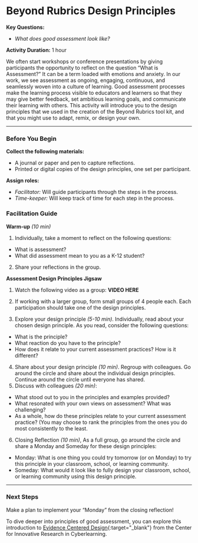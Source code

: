 # Beyond Rubrics Design Principles

**Key Questions:**
 - *What does good assessment look like?*

**Activity Duration:** 1 hour

We often start workshops or conference presentations by giving participants the opportunity to reflect on the question “What is Assessment?” It can be a term loaded with emotions and anxiety. In our work, we see assessment as ongoing, engaging, continuous, and seamlessly woven into a culture of learning. Good assessment processes make the learning process visible to educators and learners so that they may give better feedback, set ambitious learning goals, and communicate their learning with others.
This activity will introduce you to the design principles that we used in the creation of the Beyond Rubrics tool kit, and that you might use to adapt, remix, or design your own.

***

### Before You Begin
**Collect the following materials:**
- A journal or paper and pen to capture reflections.
- Printed or digital copies of the design principles, one set per participant.

**Assign roles:**
- *Facilitator:* Will guide participants through the steps in the process.
- *Time-keeper:* Will keep track of time for each step in the process.

### Facilitation Guide
**Warm-up** *(10 min)*
1. Individually, take a moment to reflect on the following questions:
  - What is assessment?
  - What did assessment mean to you as a K-12 student?
2. Share your reflections in the group.

**Assessment Design Principles Jigsaw**
1. Watch the following video as a group: **VIDEO HERE**

2. If working with a larger group, form small groups of 4 people each. Each participation should take one of the design principles.
3. Explore your design principle *(5-10 min)*. Individually, read about your chosen design principle. As you read, consider the following questions:
  - What is the principle?
  - What reaction do you have to the principle?
  - How does it relate to your current assessment practices? How is it different?
4. Share about your design principle *(10 min)*. Regroup with colleagues. Go around the circle and share about the individual design principles. Continue around the circle until everyone has shared.
5. Discuss with colleagues *(20 min)*:
  - What stood out to you in the principles and examples provided?
  - What resonated with your own views on assessment? What was challenging?
  - As a whole, how do these principles relate to your current assessment practice? (You may choose to rank the principles from the ones you do most consistently to the least.
6. Closing Reflection *(10 min)*, As a full group, go around the circle and share a Monday and Someday for these design principles:
  - Monday: What is one thing you could try tomorrow (or on Monday) to try this principle in your classroom, school, or learning community.
  - Someday: What would it look like to fully design your classroom, school, or learning community using this design principle.

***

### Next Steps
Make a plan to implement your “Monday” from the closing reflection!

To dive deeper into principles of good assessment, you can explore this introduction to [Evidence Centered Design](https://circlcenter.org/evidence-centered-design/){:target="_blank"} from the Center for Innovative Research in Cyberlearning.
